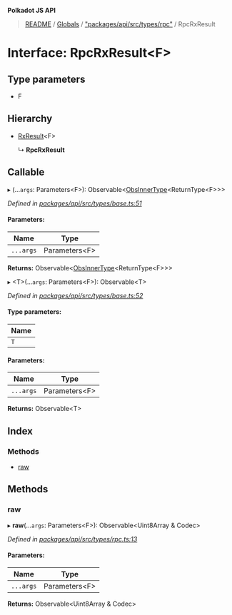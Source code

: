 **Polkadot JS API**

> [README](../README.md) / [Globals](../globals.md) / ["packages/api/src/types/rpc"](../modules/_packages_api_src_types_rpc_.md) / RpcRxResult

# Interface: RpcRxResult\<**F**>

## Type parameters

* F

## Hierarchy

* [RxResult](_packages_api_src_types_base_.rxresult.md)\<F>

  ↳ **RpcRxResult**

## Callable

▸ (...`args`: Parameters\<F>): Observable\<[ObsInnerType](../modules/_packages_api_src_types_base_.md#obsinnertype)\<ReturnType\<F>>>

*Defined in [packages/api/src/types/base.ts:51](https://github.com/polkadot-js/api/blob/ee6b6da02/packages/api/src/types/base.ts#L51)*

#### Parameters:

Name | Type |
------ | ------ |
`...args` | Parameters\<F> |

**Returns:** Observable\<[ObsInnerType](../modules/_packages_api_src_types_base_.md#obsinnertype)\<ReturnType\<F>>>

▸ \<T>(...`args`: Parameters\<F>): Observable\<T>

*Defined in [packages/api/src/types/base.ts:52](https://github.com/polkadot-js/api/blob/ee6b6da02/packages/api/src/types/base.ts#L52)*

#### Type parameters:

Name |
------ |
`T` |

#### Parameters:

Name | Type |
------ | ------ |
`...args` | Parameters\<F> |

**Returns:** Observable\<T>

## Index

### Methods

* [raw](_packages_api_src_types_rpc_.rpcrxresult.md#raw)

## Methods

### raw

▸ **raw**(...`args`: Parameters\<F>): Observable\<Uint8Array & Codec>

*Defined in [packages/api/src/types/rpc.ts:13](https://github.com/polkadot-js/api/blob/ee6b6da02/packages/api/src/types/rpc.ts#L13)*

#### Parameters:

Name | Type |
------ | ------ |
`...args` | Parameters\<F> |

**Returns:** Observable\<Uint8Array & Codec>
